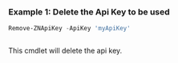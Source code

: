 ### Example 1: Delete the Api Key to be used
```powershell
Remove-ZNApiKey -ApiKey 'myApiKey'
```

```output

```

This cmdlet will delete the api key.
